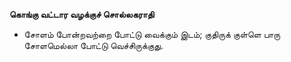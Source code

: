 **கொங்கு வட்டார வழக்குச் சொல்லகராதி**
- சோளம் போன்றவற்றை போட்டு வைக்கும் இடம்; குதிருக் குள்ளெ பாரு சோளமெல்லா போட்டு வெச்சிருக்குது.

